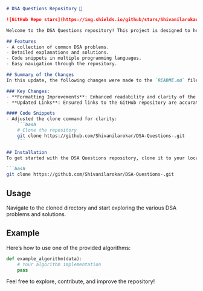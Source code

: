 ```markdown
# DSA Questions Repository 📖

![GitHub Repo stars](https://img.shields.io/github/stars/Shivanilarokar/DSA-Questions-) ![GitHub forks](https://img.shields.io/github/forks/Shivanilarokar/DSA-Questions-) ![GitHub issues](https://img.shields.io/github/issues/Shivanilarokar/DSA-Questions-)

Welcome to the DSA Questions repository! This project is designed to help you practice and enhance your skills in Data Structures and Algorithms.

## Features
- A collection of common DSA problems.
- Detailed explanations and solutions.
- Code snippets in multiple programming languages.
- Easy navigation through the repository.

## Summary of the Changes
In this update, the following changes were made to the `README.md` file:

### Key Changes:
- **Formatting Improvements**: Enhanced readability and clarity of the document.
- **Updated Links**: Ensured links to the GitHub repository are accurate for better navigation.

#### Code Snippets
- Adjusted the clone command for clarity:
    ```bash
    # Clone the repository
    git clone https://github.com/Shivanilarokar/DSA-Questions-.git
    ```

## Installation
To get started with the DSA Questions repository, clone it to your local machine using the command:

```bash
git clone https://github.com/Shivanilarokar/DSA-Questions-.git
```

## Usage
Navigate to the cloned directory and start exploring the various DSA problems and solutions.

## Example
Here’s how to use one of the provided algorithms:

```python
def example_algorithm(data):
    # Your algorithm implementation
    pass
```

Feel free to explore, contribute, and improve the repository!
```